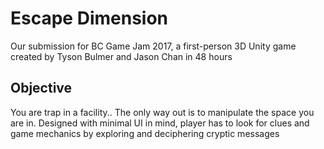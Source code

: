 # Escape Dimension
Our submission for BC Game Jam 2017, a first-person 3D Unity game created by Tyson Bulmer and Jason Chan in 48 hours

## Objective
You are trap in a facility.. The only way out is to manipulate the space you are in.
Designed with minimal UI in mind, player has to look for clues and game mechanics by exploring and deciphering cryptic messages
